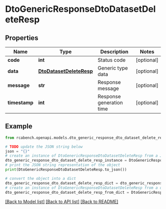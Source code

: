 # DtoGenericResponseDtoDatasetDeleteResp


## Properties

Name | Type | Description | Notes
------------ | ------------- | ------------- | -------------
**code** | **int** | Status code | [optional] 
**data** | [**DtoDatasetDeleteResp**](DtoDatasetDeleteResp.md) | Generic type data | [optional] 
**message** | **str** | Response message | [optional] 
**timestamp** | **int** | Response generation time | [optional] 

## Example

```python
from rcabench.openapi.models.dto_generic_response_dto_dataset_delete_resp import DtoGenericResponseDtoDatasetDeleteResp

# TODO update the JSON string below
json = "{}"
# create an instance of DtoGenericResponseDtoDatasetDeleteResp from a JSON string
dto_generic_response_dto_dataset_delete_resp_instance = DtoGenericResponseDtoDatasetDeleteResp.from_json(json)
# print the JSON string representation of the object
print(DtoGenericResponseDtoDatasetDeleteResp.to_json())

# convert the object into a dict
dto_generic_response_dto_dataset_delete_resp_dict = dto_generic_response_dto_dataset_delete_resp_instance.to_dict()
# create an instance of DtoGenericResponseDtoDatasetDeleteResp from a dict
dto_generic_response_dto_dataset_delete_resp_from_dict = DtoGenericResponseDtoDatasetDeleteResp.from_dict(dto_generic_response_dto_dataset_delete_resp_dict)
```
[[Back to Model list]](../README.md#documentation-for-models) [[Back to API list]](../README.md#documentation-for-api-endpoints) [[Back to README]](../README.md)


